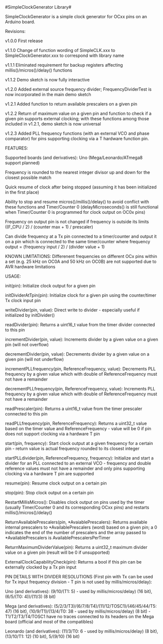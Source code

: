 #SimpleClockGenerator Library#

SimpleClockGenerator is a simple clock generator for OCxx pins on an Arduino board.

Revisions:

v1.0.0	First release

v1.1.0	Change of function wording of SimpleCLK.xxx to SimpleClockGenerator.xxx to correspond with library name

v1.1.1	Eliminated requirement for backup registers affecting millis()/micros()/delay() functions

v1.1.2	Demo sketch is now fully interactive

v1.2.0	Added external source frequency divider; FrequencyDividerTest is now incorporated in the main demo sketch

v1.2.1	Added function to return available prescalers on a given pin

v1.2.2	Return of maximum value on a given pin and function to check if a given pin supports external clocking; with these functions among those included in v1.2.1, demo sketch is now universal

v1.2.3  Added PLL frequency functions (with an external VCO and phase comparator) for pins supporting clocking via a T hardware function pin.

FEATURES:

Supported boards (and derivatives): Uno (Mega/Leonardo/ATmega8 support planned)

Frequency is rounded to the nearest integer divisor up and down for the closest possible match

Quick resume of clock after being stopped (assuming it has been initialized in the first place)

Ability to stop and resume micros()/millis()/delay() to avoid conflict with these functions and Timer/Counter 0 (delayMicroseconds() is still functional when Timer/Counter 0 is programmed for clock output on OC0x pins)

Frequency on output pin is not changed if frequency is outside its limits ((F_CPU / 2) / (counter max + 1) / prescaler)

Can divide frequency at a Tx pin connected to a timer/counter and output it on a pin which is connected to the same timer/counter where frequency output = (frequency input / 2) / (divider value + 1)

KNOWN LIMITATIONS:
Differenent frequencies on different OCx pins within a set (e.g. 25 kHz on OC0A and 50 kHz on OC0B) are not supported due to AVR hardware limitations

USAGE:

init(pin): Initialize clock output for a given pin

initDividerAtTpin(pin): Initialize clock for a given pin using the counter/timer Tx clock input pin

writeDivider(pin, value): Direct write to divider - especially useful if initialized by initDivider()

readDivider(pin): Returns a uint16_t value from the timer divider connected to this pin

incrementDivider(pin, value): Increments divider by a given value on a given pin (will not overflow)

decrementDivider(pin, value): Decrements divider by a given value on a given pin (will not underflow)

incrementPLLfrequency(pin, ReferenceFrequency, value): Decrements PLL frequency by a given value which with double of ReferenceFrequency must not have a remainder

decrementPLLfrequency(pin, ReferenceFrequency, value): Increments PLL frequency by a given value which with double of ReferenceFrequency must not have a remainder

readPrescaler(pin):  Returns a uint16_t value from the timer prescaler connected to this pin

readPLLfrequency(pin, ReferenceFrequency): Returns a uint32_t value based on the timer value and ReferenceFrequency - value will be 0 if pin does not support clocking via a hardware T pin

start(pin, frequency): Start clock output at a given frequency for a certain pin - return value is actual frequency rounded to its closest integer

startPLLdivider(pin, ReferenceFrequency, frequency): Initialize and start a divider for an PLL connected to an external VCO - frequency and double reference values must not have a remainder and only pins supporting clocking via a hardware T pin are supported

resume(pin): Resume clock output on a certain pin

stop(pin): Stop clock output on a certain pin

RestartMillisMicros(): Disables clock output on pins used by the timer (usually Timer/Counter 0 and its corresponding OCxx pins) and restarts millis()/micros()/delay()

ReturnAvailablePrescalers(pin, *AvaiablePrescalers): Returns available internal prescalers to *AvailablePrescalers (word) based on a given pin; a 0 indicates the end of the number of prescalers and the array passed to *AvailablePrescalers is AvailablePrescalersPerTimer

ReturnMaximumDividerValue(pin): Returns a uint32_t maximum divider value on a given pin (result will be 0 if unsupported)

ExternalClockCapabilityCheck(pin): Returns a bool if this pin can be externally clocked by a Tx pin input

PIN DETAILS WITH DIVIDER RESOLUTIONS (First pin with Tx can be used for Tx input frequency division - T pin is not used by millis/micros/delay):

Uno (and derivatives): (9/10/(T1: 5) - used by millis/micros/delay) (16 bit), (6/5/(T0: 4))/(11/3) (8 bit)

Mega (and derivatives): (5/2/3/T3)/(6/7/8/T4)/(11/12/TOSC1)/(46/45/44/T5: 47) (16 bit), (10/9/T1)/(13/4/T0: 38 - used by millis/micros/delay) (8 bit) - T1/T2/T3/T4/TOSC1 have no traces connected to its headers on the Mega board (official and most of the compatibles)

Leonardo (and derivatives): (11/3/T0: 6 - used by millis/micros/delay) (8 bit), (13/10/T1: 12) (10 bit), 5/(9/10) (16 bit)